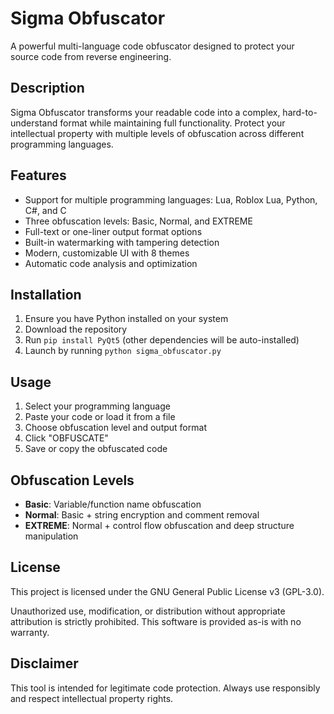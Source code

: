 # Sigma Obfuscator

A powerful multi-language code obfuscator designed to protect your source code from reverse engineering.

## Description

Sigma Obfuscator transforms your readable code into a complex, hard-to-understand format while maintaining full functionality. Protect your intellectual property with multiple levels of obfuscation across different programming languages.

## Features

- Support for multiple programming languages: Lua, Roblox Lua, Python, C#, and C
- Three obfuscation levels: Basic, Normal, and EXTREME
- Full-text or one-liner output format options
- Built-in watermarking with tampering detection
- Modern, customizable UI with 8 themes
- Automatic code analysis and optimization

## Installation

1. Ensure you have Python installed on your system
2. Download the repository
3. Run `pip install PyQt5` (other dependencies will be auto-installed)
4. Launch by running `python sigma_obfuscator.py`

## Usage

1. Select your programming language
2. Paste your code or load it from a file
3. Choose obfuscation level and output format
4. Click "OBFUSCATE"
5. Save or copy the obfuscated code

## Obfuscation Levels

- **Basic**: Variable/function name obfuscation
- **Normal**: Basic + string encryption and comment removal
- **EXTREME**: Normal + control flow obfuscation and deep structure manipulation

## License

This project is licensed under the GNU General Public License v3 (GPL-3.0).

Unauthorized use, modification, or distribution without appropriate attribution is strictly prohibited. This software is provided as-is with no warranty.

## Disclaimer

This tool is intended for legitimate code protection. Always use responsibly and respect intellectual property rights.
